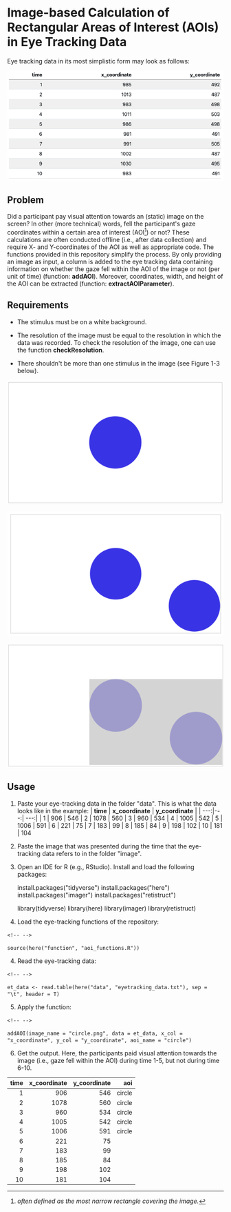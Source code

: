 # Image-based Calculation of Rectangular Areas of Interest (AOIs) in Eye Tracking Data

Eye tracking data in its most simplistic form may look as follows:

![](image/data_table.png)

## Problem

Did a participant pay visual attention towards an (static) image on the screen? In other (more technical) words, fell the participant's gaze coordinates within a certain area of interest (AOI[^readme-1]) or not? These calculations are often conducted offline (i.e., after data collection) and require X- and Y-coordinates of the AOI as well as appropriate code. The functions provided in this repository simplify the process. By only providing an image as input, a column is added to the eye tracking data containing information on whether the gaze fell within the AOI of the image or not (per unit of time) (function: **addAOI**). Moreover, coordinates, width, and height of the AOI can be extracted (function: **extractAOIParameter**).

[^readme-1]: *often defined as the most narrow rectangle covering the image.*

## Requirements

-   The stimulus must be on a white background.

-   The resolution of the image must be equal to the resolution in which the data was recorded. To check the resolution of the image, one can use the function **checkResolution**.

-   There shouldn't be more than one stimulus in the image (see Figure 1-3 below).

![Figure 1. Correct](image/circle_correct.png)

![Figure 2. False](image/circle_false_1.png)

![Figure 3. (unless you want this AOI.)](image/circle_false_2.png)

## Usage

1.  Paste your eye-tracking data in the folder "data". This is what the data looks like in the example: \| **time** \| **x_coordinate** \| **y_coordinate** \| \| ---:\|---:\| ---:\| \| 1 \| 906 \| 546 \| 2 \| 1078 \| 560 \| 3 \| 960 \| 534 \| 4 \| 1005 \| 542 \| 5 \| 1006 \| 591 \| 6 \| 221 \| 75 \| 7 \| 183 \| 99 \| 8 \| 185 \| 84 \| 9 \| 198 \| 102 \| 10 \| 181 \| 104

2.  Paste the image that was presented during the time that the eye-tracking data refers to in the folder "image".

3.  Open an IDE for R (e.g., RStudio). Install and load the following packages:

    install.packages("tidyverse") install.packages("here") install.packages("imager") install.packages("retistruct")

    library(tidyverse) library(here) library(imager) library(retistruct)

4.  Load the eye-tracking functions of the repository:

```{=html}
<!-- -->
```
    source(here("function", "aoi_functions.R"))

4.  Read the eye-tracking data:

```{=html}
<!-- -->
```
    et_data <- read.table(here("data", "eyetracking_data.txt"), sep = "\t", header = T)

5.  Apply the function:

```{=html}
<!-- -->
```
    addAOI(image_name = "circle.png", data = et_data, x_col = "x_coordinate", y_col = "y_coordinate", aoi_name = "circle") 

6.  Get the output. Here, the participants paid visual attention towards the image (i.e., gaze fell within the AOI) during time 1-5, but not during time 6-10.

| **time** | **x_coordinate** | **y_coordinate** | **aoi** |
|---------:|-----------------:|-----------------:|--------:|
|        1 |              906 |              546 |  circle |
|        2 |             1078 |              560 |  circle |
|        3 |              960 |              534 |  circle |
|        4 |             1005 |              542 |  circle |
|        5 |             1006 |              591 |  circle |
|        6 |              221 |               75 |    <NA> |
|        7 |              183 |               99 |    <NA> |
|        8 |              185 |               84 |    <NA> |
|        9 |              198 |              102 |    <NA> |
|       10 |              181 |              104 |    <NA> |
